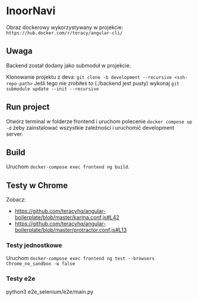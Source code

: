 # InoorNavi

Obraz dockerowy wykorzystywany w projekcie: `https://hub.docker.com/r/teracy/angular-cli/`

## Uwaga 

Backend został dodany jako submoduł w projekcie.

Klonowanie projektu z deva: `git clone -b development --recursive <ssh-repo-path>`
Jeśli tego nie zrobiłeś to (./backend jest pusty) wykonaj `git submodule update --init --recursive`

## Run project

Otwórz terminal w folderze frontend i uruchom polecenie `docker compose up -d` żeby zainstalować wszystkie zależności i uruchomić development server.

## Build

Uruchom `docker-compose exec frontend ng build`.

## Testy w Chrome

Zobacz:
- https://github.com/teracyhq/angular-boilerplate/blob/master/karma.conf.js#L42
- https://github.com/teracyhq/angular-boilerplate/blob/master/protractor.conf.js#L13

### Testy jednostkowe

Uruchom `docker-compose exec frontend ng test --browsers Chrome_no_sandbox -w false`

### Testy e2e

python3 e2e_selenium/e2e/main.py



